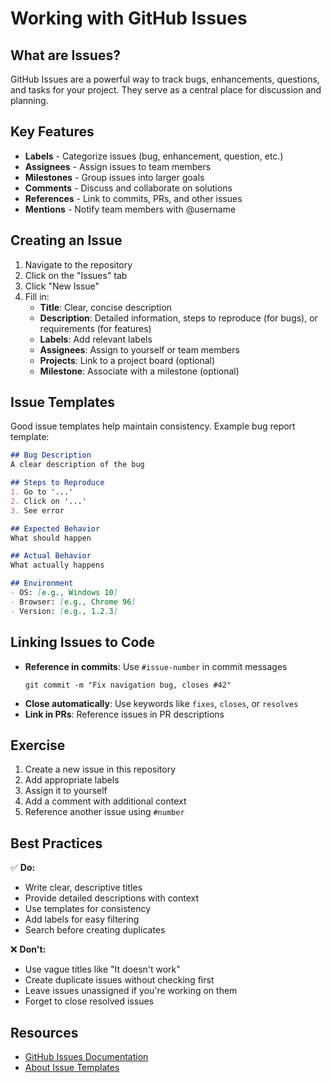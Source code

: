 # Working with GitHub Issues

## What are Issues?

GitHub Issues are a powerful way to track bugs, enhancements, questions, and tasks for your project. They serve as a central place for discussion and planning.

## Key Features

- **Labels** - Categorize issues (bug, enhancement, question, etc.)
- **Assignees** - Assign issues to team members
- **Milestones** - Group issues into larger goals
- **Comments** - Discuss and collaborate on solutions
- **References** - Link to commits, PRs, and other issues
- **Mentions** - Notify team members with @username

## Creating an Issue

1. Navigate to the repository
2. Click on the "Issues" tab
3. Click "New Issue"
4. Fill in:
   - **Title**: Clear, concise description
   - **Description**: Detailed information, steps to reproduce (for bugs), or requirements (for features)
   - **Labels**: Add relevant labels
   - **Assignees**: Assign to yourself or team members
   - **Projects**: Link to a project board (optional)
   - **Milestone**: Associate with a milestone (optional)

## Issue Templates

Good issue templates help maintain consistency. Example bug report template:

```markdown
## Bug Description
A clear description of the bug

## Steps to Reproduce
1. Go to '...'
2. Click on '...'
3. See error

## Expected Behavior
What should happen

## Actual Behavior
What actually happens

## Environment
- OS: [e.g., Windows 10]
- Browser: [e.g., Chrome 96]
- Version: [e.g., 1.2.3]
```

## Linking Issues to Code

- **Reference in commits**: Use `#issue-number` in commit messages
  ```
  git commit -m "Fix navigation bug, closes #42"
  ```
- **Close automatically**: Use keywords like `fixes`, `closes`, or `resolves`
- **Link in PRs**: Reference issues in PR descriptions

## Exercise

1. Create a new issue in this repository
2. Add appropriate labels
3. Assign it to yourself
4. Add a comment with additional context
5. Reference another issue using `#number`

## Best Practices

✅ **Do:**
- Write clear, descriptive titles
- Provide detailed descriptions with context
- Use templates for consistency
- Add labels for easy filtering
- Search before creating duplicates

❌ **Don't:**
- Use vague titles like "It doesn't work"
- Create duplicate issues without checking first
- Leave issues unassigned if you're working on them
- Forget to close resolved issues

## Resources

- [GitHub Issues Documentation](https://docs.github.com/en/issues)
- [About Issue Templates](https://docs.github.com/en/communities/using-templates-to-encourage-useful-issues-and-pull-requests)
